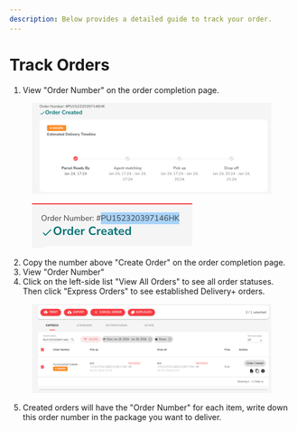 ```yaml
---
description: Below provides a detailed guide to track your order.
---
```


# Track Orders

1. View "Order Number" on the order completion page.

<figure><img src="../.gitbook/assets/20.png" alt=""><figcaption></figcaption></figure>

<figure><img src="../.gitbook/assets/21.png" alt=""><figcaption></figcaption></figure>

2. Copy the number above "Create Order" on the order completion page.
3. View "Order Number"
4. Click on the left-side list "View All Orders" to see all order statuses. Then click "Express Orders" to see established Delivery+ orders.

<figure><img src="../.gitbook/assets/24.png" alt=""><figcaption></figcaption></figure>

5. Created orders will have the "Order Number" for each item, write down this order number in the package you want to deliver.
